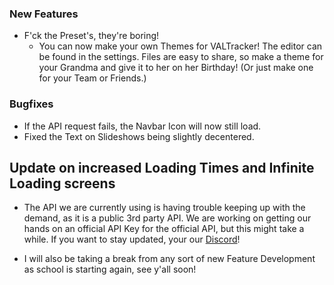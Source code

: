### New Features

- F'ck the Preset's, they're boring!
    - You can now make your own Themes for VALTracker! The editor can be found in the settings. Files are easy to share, so make a theme for your Grandma and give it to her on her Birthday! (Or just make one for your Team or Friends.)

### Bugfixes

- If the API request fails, the Navbar Icon will now still load.
- Fixed the Text on Slideshows being slightly decentered.

## Update on increased Loading Times and Infinite Loading screens

- The API we are currently using is having trouble keeping up with the demand, as it is a public 3rd party API. We are working on getting our hands on an official API Key for the official API, but this might take a while. If you want to stay updated, your our [Discord](https://discord.gg/aJfQ4yHysG)!

- I will also be taking a break from any sort of new Feature Development as school is starting again, see y'all soon!
